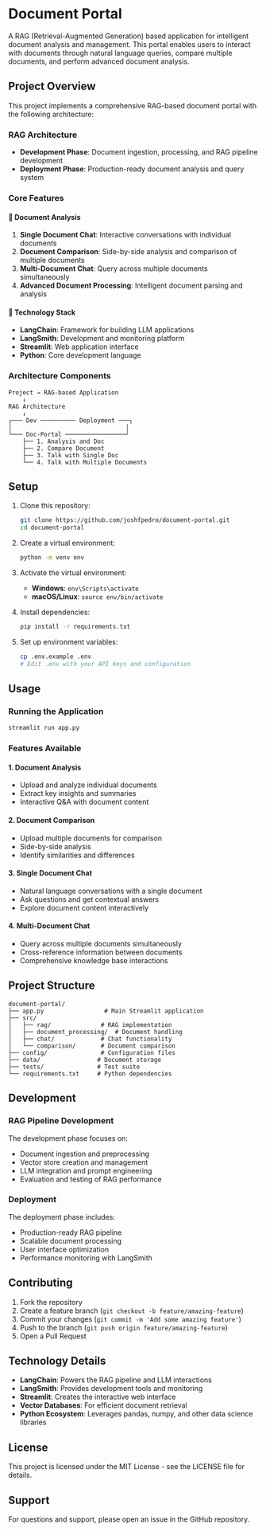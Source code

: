 # Document Portal

A RAG (Retrieval-Augmented Generation) based application for intelligent document analysis and management. This portal enables users to interact with documents through natural language queries, compare multiple documents, and perform advanced document analysis.

## Project Overview

This project implements a comprehensive RAG-based document portal with the following architecture:

### RAG Architecture
- **Development Phase**: Document ingestion, processing, and RAG pipeline development
- **Deployment Phase**: Production-ready document analysis and query system

### Core Features

#### 📄 Document Analysis
1. **Single Document Chat**: Interactive conversations with individual documents
2. **Document Comparison**: Side-by-side analysis and comparison of multiple documents
3. **Multi-Document Chat**: Query across multiple documents simultaneously
4. **Advanced Document Processing**: Intelligent document parsing and analysis

#### 🔧 Technology Stack
- **LangChain**: Framework for building LLM applications
- **LangSmith**: Development and monitoring platform
- **Streamlit**: Web application interface
- **Python**: Core development language

### Architecture Components

```
Project → RAG-based Application
    ↓
RAG Architecture
    ↓
┌─── Dev ────────── Deployment ───┐
│                                │
└─── Doc-Portal ─────────────────┘
    ├── 1. Analysis and Doc
    ├── 2. Compare Document  
    ├── 3. Talk with Single Doc
    └── 4. Talk with Multiple Documents
```

## Setup

1. Clone this repository:
   ```bash
   git clone https://github.com/joshfpedro/document-portal.git
   cd document-portal
   ```

2. Create a virtual environment:
   ```bash
   python -m venv env
   ```

3. Activate the virtual environment:
   - **Windows**: `env\Scripts\activate`
   - **macOS/Linux**: `source env/bin/activate`

4. Install dependencies:
   ```bash
   pip install -r requirements.txt
   ```

5. Set up environment variables:
   ```bash
   cp .env.example .env
   # Edit .env with your API keys and configuration
   ```

## Usage

### Running the Application
```bash
streamlit run app.py
```

### Features Available

#### 1. Document Analysis
- Upload and analyze individual documents
- Extract key insights and summaries
- Interactive Q&A with document content

#### 2. Document Comparison
- Upload multiple documents for comparison
- Side-by-side analysis
- Identify similarities and differences

#### 3. Single Document Chat
- Natural language conversations with a single document
- Ask questions and get contextual answers
- Explore document content interactively

#### 4. Multi-Document Chat
- Query across multiple documents simultaneously
- Cross-reference information between documents
- Comprehensive knowledge base interactions

## Project Structure

```
document-portal/
├── app.py                 # Main Streamlit application
├── src/
│   ├── rag/              # RAG implementation
│   ├── document_processing/  # Document handling
│   ├── chat/             # Chat functionality
│   └── comparison/       # Document comparison
├── config/               # Configuration files
├── data/                # Document storage
├── tests/               # Test suite
└── requirements.txt     # Python dependencies
```

## Development

### RAG Pipeline Development
The development phase focuses on:
- Document ingestion and preprocessing
- Vector store creation and management
- LLM integration and prompt engineering
- Evaluation and testing of RAG performance

### Deployment
The deployment phase includes:
- Production-ready RAG pipeline
- Scalable document processing
- User interface optimization
- Performance monitoring with LangSmith

## Contributing

1. Fork the repository
2. Create a feature branch (`git checkout -b feature/amazing-feature`)
3. Commit your changes (`git commit -m 'Add some amazing feature'`)
4. Push to the branch (`git push origin feature/amazing-feature`)
5. Open a Pull Request

## Technology Details

- **LangChain**: Powers the RAG pipeline and LLM interactions
- **LangSmith**: Provides development tools and monitoring
- **Streamlit**: Creates the interactive web interface
- **Vector Databases**: For efficient document retrieval
- **Python Ecosystem**: Leverages pandas, numpy, and other data science libraries

## License

This project is licensed under the MIT License - see the LICENSE file for details.

## Support

For questions and support, please open an issue in the GitHub repository.
